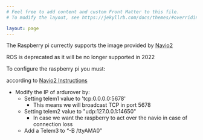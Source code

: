 ```yaml
---
# Feel free to add content and custom Front Matter to this file.
# To modify the layout, see https://jekyllrb.com/docs/themes/#overriding-theme-defaults

layout: page
---
```


The Raspberry pi currectly supports the image provided by [Navio2](https://navio2.emlid.com/)

ROS is deprecated as it will be no longer supported in 2022

To configure the raspberry pi you must:

according to [Navio2 Instructions](https://docs.emlid.com/navio2/ardupilot/installation-and-running)
- Modify the IP of ardurover by:
  - Setting telem1 value to 'tcp:0.0.0.0:5678'
    - This means we will broadcast TCP in port 5678
  - Setting telem2 value to "udp:127.0.0.1:14650"
    - In case we want the raspberry to act over the navio in case of connection loss
  - Add a Telem3 to “-B /ttyAMA0”